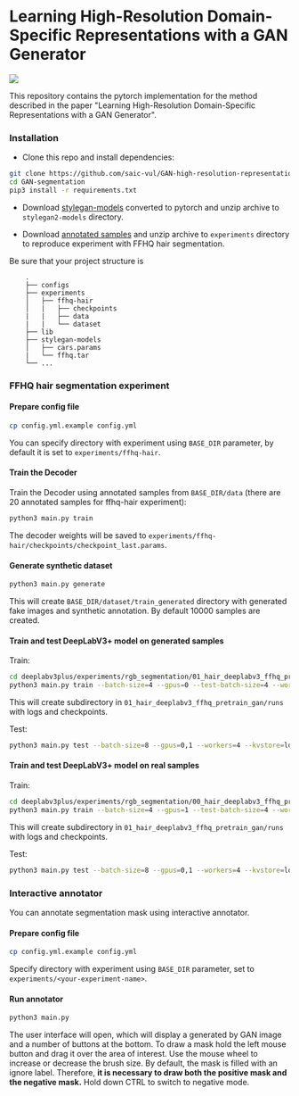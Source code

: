 # Learning High-Resolution Domain-Specific Representations with a GAN Generator

![](readme-images/GAN-vis.gif)

This repository contains the pytorch implementation for the method described in the paper "Learning High-Resolution Domain-Specific
Representations with a GAN Generator".

### Installation

- Clone this repo and install dependencies:
```bash
git clone https://github.com/saic-vul/GAN-high-resolution-representation.git
cd GAN-segmentation
pip3 install -r requirements.txt
```

- Download [stylegan-models](https://drive.google.com/open?id=1uCAo0X1kdXM9wPmt_gcdnpmUDPGmACkx) converted to pytorch and unzip archive to `stylegan2-models` directory.

- Download [annotated samples](https://drive.google.com/open?id=143dRAyJcRDqygepSz8lIr8ElAnwF3xp_) and unzip archive to `experiments` directory to reproduce experiment with FFHQ hair segmentation.

Be sure that your project structure is 
```
    .
    ├── configs
    ├── experiments
    │   ├── ffhq-hair
    │   |   ├── checkpoints
    |   |   ├── data
    |   |   └── dataset
    ├── lib
    ├── stylegan-models
    │   ├── cars.params
    |   └── ffhq.tar
    └── ...
```

### FFHQ hair segmentation experiment 

#### Prepare config file
```bash
cp config.yml.example config.yml
```
You can specify directory with experiment using `BASE_DIR` parameter, by default it is set to `experiments/ffhq-hair`.

#### Train the Decoder
Train the Decoder using annotated samples from `BASE_DIR/data` (there are 20 annotated samples for ffhq-hair experiment):
```bash
python3 main.py train
```
The decoder weights will be saved to `experiments/ffhq-hair/checkpoints/checkpoint_last.params`.

#### Generate synthetic dataset
```bash
python3 main.py generate
```
This will create `BASE_DIR/dataset/train_generated` directory with generated fake images and synthetic annotation. By default 10000 samples are created.

#### Train and test DeepLabV3+ model on generated samples
Train:
```bash
cd deeplabv3plus/experiments/rgb_segmentation/01_hair_deeplabv3_ffhq_pretrain_gan
python3 main.py train --batch-size=4 --gpus=0 --test-batch-size=4 --workers=4 --kvstore=nccl --input-path "../../../../experiments/ffhq-hair/dataset"
```
This will create subdirectory in `01_hair_deeplabv3_ffhq_pretrain_gan/runs` with logs and checkpoints.

Test:
```bash
python3 main.py test --batch-size=8 --gpus=0,1 --workers=4 --kvstore=local --input-path "../../../../experiments/ffhq-hair/dataset" runs/<run_subdirectory>
```

#### Train and test DeepLabV3+ model on real samples
Train:
```bash
cd deeplabv3plus/experiments/rgb_segmentation/00_hair_deeplabv3_ffhq_pretrain_no_gan
python3 main.py train --batch-size=4 --gpus=1 --test-batch-size=4 --workers=4 --kvstore=nccl --input-path "../../../../experiments/ffhq-hair/dataset"
```
This will create subdirectory in `01_hair_deeplabv3_ffhq_pretrain_gan/runs` with logs and checkpoints.

Test:
```bash
python3 main.py test --batch-size=8 --gpus=0,1 --workers=4 --kvstore=local --input-path "../../../../experiments/ffhq-hair/dataset" runs/<run_subdirectory> 
```

### Interactive annotator

You can annotate segmentation mask using interactive annotator.

#### Prepare config file
```bash
cp config.yml.example config.yml
```
Specify directory with experiment using `BASE_DIR` parameter, set to `experiments/<your-experiment-name>`.

#### Run annotator
```bash
python3 main.py
```

The user interface will open, which will display a generated by GAN image and a number of buttons at the bottom.
To draw a mask hold the left mouse button and drag it over the area of interest.
Use the mouse wheel to increase or decrease the brush size.
By default, the mask is filled with an ignore label. Therefore, **it is necessary to draw both the positive mask and the negative mask.**  Hold down CTRL to switch to negative mode.

